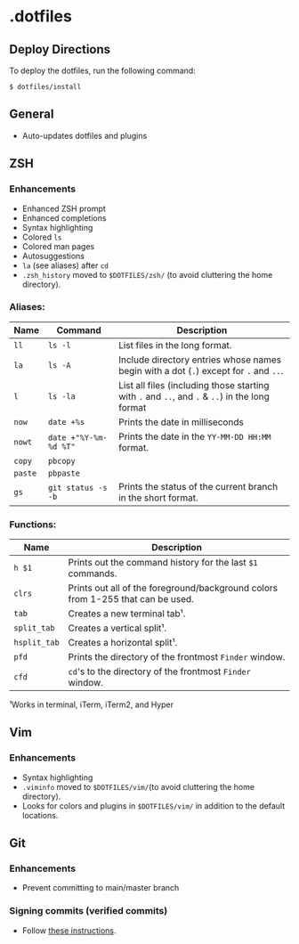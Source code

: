 # .dotfiles

## Deploy Directions

To deploy the dotfiles, run the following command:

```shell
$ dotfiles/install
```

## General

- Auto-updates dotfiles and plugins

## ZSH

### Enhancements

- Enhanced ZSH prompt
- Enhanced completions
- Syntax highlighting
- Colored `ls`
- Colored man pages
- Autosuggestions
- `la` (see aliases) after `cd`
- `.zsh_history` moved to `$DOTFILES/zsh/` (to avoid cluttering the home directory).

### Aliases:

| Name    | Command               | Description                                                                                    |
|---------|-----------------------|------------------------------------------------------------------------------------------------|
| `ll`    | `ls -l`               | List files in the long format.                                                                 |
| `la`    | `ls -A`               | Include directory entries whose names begin with a dot (`.`) except for `.` and `..`.          |
| `l`     | `ls -la`              | List all files (including those starting with `.` and `..`, and `.` & `..`) in the long format |
| `now`   | `date +%s`            | Prints the date in milliseconds                                                                |
| `nowt`  | `date +"%Y-%m-%d %T"` | Prints the date in the `YY-MM-DD HH:MM` format.                                                |
| `copy`  | `pbcopy`              |                                                                                                |
| `paste` | `pbpaste`             |                                                                                                |
| `gs`    | `git status -s -b`    | Prints the status of the current branch in the short format.                                   |

### Functions:

| Name         | Description                                                                     |
|--------------|---------------------------------------------------------------------------------|
| `h $1`       | Prints out the command history for the last `$1` commands.                      |
| `clrs`       | Prints out all of the foreground/background colors from 1-255 that can be used. |
| `tab`        | Creates a new terminal tab¹.                                                    |
| `split_tab`  | Creates a vertical split¹.                                                      |
| `hsplit_tab` | Creates a horizontal split¹.                                                    |
| `pfd`        | Prints the directory of the frontmost `Finder` window.                          |
| `cfd`        | `cd`'s to the directory of the frontmost `Finder` window.                       |

¹Works in terminal, iTerm, iTerm2, and Hyper

## Vim

### Enhancements

- Syntax highlighting
- `.viminfo` moved to `$DOTFILES/vim/`(to avoid cluttering the home directory).
- Looks for colors and plugins in `$DOTFILES/vim/` in addition to the default locations.

## Git

### Enhancements
- Prevent committing to main/master branch

### Signing commits (verified commits)
- Follow [these instructions][signing-commits].


[signing-commits]:
    git/signing-commits.md
